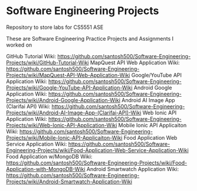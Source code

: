 # Software Engineering Projects
Repository to store labs for CS5551 ASE

These are Software Engineering Practice Projects and Assignments I worked on

GitHub Tutorial Wiki: https://github.com/santosh500/Software-Engineering-Projects/wiki/GitHub-Tutorial-Wiki
MapQuest API Web Application Wiki: https://github.com/santosh500/Software-Engineering-Projects/wiki/MapQuest-API-Web-Application-Wiki
Google/YouTube API Application Wiki: https://github.com/santosh500/Software-Engineering-Projects/wiki/Google-YouTube-API-Application-Wiki
Android Google Application Wiki: https://github.com/santosh500/Software-Engineering-Projects/wiki/Android-Google-Application-Wiki
Android AI Image App (Clarifai API) Wiki: https://github.com/santosh500/Software-Engineering-Projects/wiki/Android-AI-Image-App-(Clarifai-API)-Wiki
Web Ionic API Application Wiki: https://github.com/santosh500/Software-Engineering-Projects/wiki/Web-Ionic-API-Application-Wiki
Mobile Ionic API Applicaiton Wiki: https://github.com/santosh500/Software-Engineering-Projects/wiki/Mobile-Ionic-API-Applicaiton-Wiki
Food Application Web Service Application Wiki: https://github.com/santosh500/Software-Engineering-Projects/wiki/Food-Application-Web-Service-Application-Wiki
Food Application w/MongoDB Wiki: https://github.com/santosh500/Software-Engineering-Projects/wiki/Food-Application-with-MongoDB-Wiki
Android Smartwatch Application Wiki: https://github.com/santosh500/Software-Engineering-Projects/wiki/Android-Smartwatch-Application-Wiki

